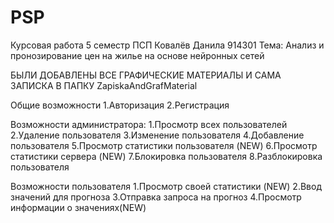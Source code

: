 # PSP
Курсовая работа 5 семестр ПСП
Ковалёв Данила 914301
Тема: Анализ и пронозирование цен на жилье на основе нейронных сетей

БЫЛИ ДОБАВЛЕНЫ ВСЕ ГРАФИЧЕСКИЕ МАТЕРИАЛЫ И САМА ЗАПИСКА В ПАПКУ ZapiskaAndGrafMaterial


Общие возможности
1.Авторизация
2.Регистрация

Возможности администратора:
1.Просмотр всех пользователей
2.Удаление пользователя
3.Изменение пользователя
4.Добавление пользователя
5.Просмотр статистики пользователя (NEW)
6.Просмотр статистики сервера (NEW)
7.Блокировка пользователя
8.Разблокировка пользователя

Возможности пользователя
1.Просмотр своей статистики (NEW)
2.Ввод значений для прогноза
3.Отправка запроса на прогноз
4.Просмотр информации о значениях(NEW)
